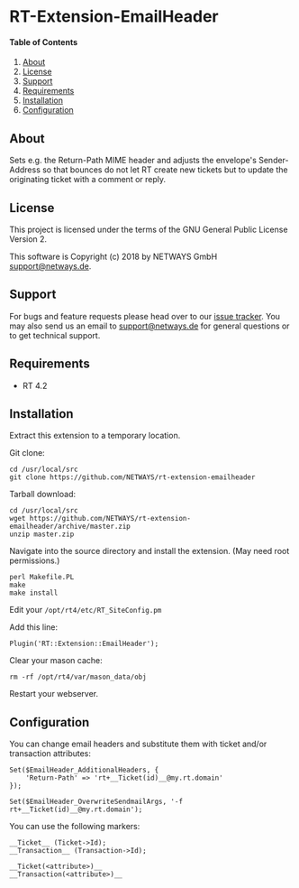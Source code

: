 # RT-Extension-EmailHeader

#### Table of Contents

1. [About](#about)
2. [License](#license)
3. [Support](#support)
4. [Requirements](#requirements)
5. [Installation](#installation)
6. [Configuration](#configuration)

## About

Sets e.g. the Return-Path MIME header and adjusts the envelope's
Sender-Address so that bounces do not let RT create new tickets but to
update the originating ticket with a comment or reply.

## License

This project is licensed under the terms of the GNU General Public License Version 2.

This software is Copyright (c) 2018 by NETWAYS GmbH [support@netways.de](mailto:support@netways.de).

## Support

For bugs and feature requests please head over to our [issue tracker](https://github.com/NETWAYS/rt-extension-emailheader/issues).
You may also send us an email to [support@netways.de](mailto:support@netways.de) for general questions or to get technical support.

## Requirements

- RT 4.2

## Installation

Extract this extension to a temporary location.

Git clone:

    cd /usr/local/src
    git clone https://github.com/NETWAYS/rt-extension-emailheader

Tarball download:

    cd /usr/local/src
    wget https://github.com/NETWAYS/rt-extension-emailheader/archive/master.zip
    unzip master.zip

Navigate into the source directory and install the extension. (May need root permissions.)

    perl Makefile.PL
    make
    make install

Edit your `/opt/rt4/etc/RT_SiteConfig.pm`

Add this line:

    Plugin('RT::Extension::EmailHeader');

Clear your mason cache:

    rm -rf /opt/rt4/var/mason_data/obj

Restart your webserver.

## Configuration

You can change email headers and substitute them with ticket and/or
transaction attributes:

    Set($EmailHeader_AdditionalHeaders, {
        'Return-Path' => 'rt+__Ticket(id)__@my.rt.domain'
    });

    Set($EmailHeader_OverwriteSendmailArgs, '-f rt+__Ticket(id)__@my.rt.domain');

You can use the following markers:

    __Ticket__ (Ticket->Id);
    __Transaction__ (Transaction->Id);

    __Ticket(<attribute>)__
    __Transaction(<attribute>)__
